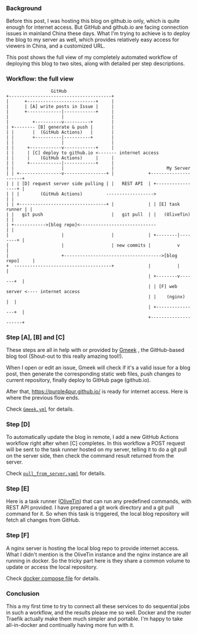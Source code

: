 ### Background

Before this post, I was hosting this blog on github.io only, which is quite enough for internet access. But GitHub and github.io are facing connection issues in mainland China these days. What I'm trying to achieve is to deploy the blog to my server as well, which provides relatively easy access for viewers in China, and a customized URL.

This post shows the full view of my completely automated workflow of deploying this blog to two sites, along with detailed per step descriptions.

### Workflow: the full view

```
                 GitHub
+---------------------------------------+
|      +--------------------------+     |
|      | [A] write posts in Issue |     |
|      +-------------|------------+     |
|                    |                  |
|         +----------v----------+       |
| +-------- [B] generate & push |       |
| |       |  (GitHub Actions)   |       |
| |       +----------|----------+       |
| |                  |                  |
| |     +------------v------------+     |
| |     | [C] deploy to github.io <------- internet access
| |     |    (GitHub Actions)     |     |
| |     +------------|------------+     |
| |                  |                  |                    My Server
| | +----------------v----------------+ |             +---------------------+
| | | [D] request server side pulling | |   REST API  | +-----------------+ |
| | |        (GitHub Actions)         ------------------>                 | |
| | +---------------------------------+ |             | | [E] task runner | |
| |   git push                          |   git pull  | |   (OliveTin)    | |
| +------------>[blog repo]<-----------------------------                 | |
|                    |                  |             | +--------|--------+ |
|                    |                  | new commits |          v          |
|                    +------------------------------------->[blog repo]     |
+  -------------------------------------+             |          |          |
                                                      | +--------v-------+  |
                                                      | | [F] web server <---- internet access
                                                      | |    (nginx)     |  |
                                                      | +----------------+  |
                                                      +---------------------+
```

### Step [A], [B] and [C]

These steps are all in help with or provided by [Gmeek](https://github.com/Meekdai/Gmeek) , the GitHub-based blog tool (Shout-out to this really amazing tool!).

When I open or edit an issue, Gmeek will check if it's a valid issue for a blog post, then generate the corresponding static web files, push changes to current repository, finally deploy to GitHub page (github.io).

After that, <https://purple4pur.github.io/> is ready for internet access. Here is where the previous flow ends.

Check [`Gmeek.yml`](https://github.com/purple4pur/purple4pur.github.io/blob/main/.github/workflows/Gmeek.yml) for details.

### Step [D]

To automatically update the blog in remote, I add a new GitHub Actions workflow right after when [C] completes. In this workflow a POST request will be sent to the task runner hosted on my server, telling it to do a git pull on the server side, then check the command result returned from the server.

Check [`pull_from_server.yaml`](https://github.com/purple4pur/purple4pur.github.io/blob/main/.github/workflows/pull_from_server.yaml) for details.

### Step [E]

Here is a task runner ([OliveTin](https://github.com/OliveTin/OliveTin)) that can run any predefined commands, with REST API provided. I have prepared a git work directory and a git pull command for it. So when this task is triggered, the local blog repository will fetch all changes from GitHub.

### Step [F]

A nginx server is hosting the local blog repo to provide internet access. What I didn't mention is the OliveTin instance and the nginx instance are all running in docker. So the tricky part here is they share a common volume to update or access the local repository.

Check [docker compose file](https://github.com/purple4pur/docker_compose/tree/master/blog) for details.

### Conclusion

This a my first time to try to connect all these services to do sequential jobs in such a workflow, and the results please me so well. Docker and the router Traefik actually make them much simpler and portable. I'm happy to take all-in-docker and continually having more fun with it.